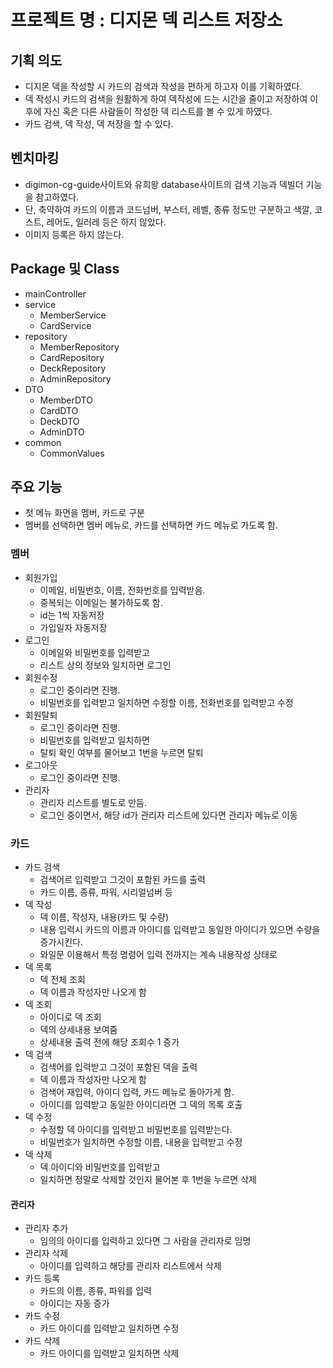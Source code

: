 # 프로젝트 명 : 디지몬 덱 리스트 저장소

## 기획 의도 
- 디지몬 덱을 작성할 시 카드의 검색과 작성을 편하게 하고자 이를 기획하였다.
- 덱 작성시 카드의 검색을 원활하게 하여 덱작성에 드는 시간을 줄이고 저장하여 이후에 자신 혹은 다른 사람들이 작성한 덱 리스트를 볼 수 있게 하였다.
- 카드 검색, 덱 작성, 덱 저장을 할 수 있다.

## 벤치마킹 
- digimon-cg-guide사이트와 유희왕 database사이트의 검색 기능과 덱빌더 기능을 참고하였다.
- 단, 축약하여 카드의 이름과 코드넘버, 부스터, 레벨, 종류 정도만 구분하고 색깔, 코스트, 레어도, 일러레 등은 하지 않았다.
- 이미지 등록은 하지 않는다.

## Package 및 Class
- mainController
- service
    - MemberService
    - CardService
- repository
    - MemberRepository
    - CardRepository
    - DeckRepository
    - AdminRepository
- DTO
    - MemberDTO
    - CardDTO
    - DeckDTO
    - AdminDTO
- common
    - CommonValues

## 주요 기능 
- 첫 메뉴 화면을 멤버, 카드로 구분
- 멤버를 선택하면 멤버 메뉴로, 카드를 선택하면 카드 메뉴로 가도록 함.

### 멤버
- 회원가입
    - 이메일, 비밀번호, 이름, 전화번호를 입력받음.
    - 중복되는 이메일는 불가하도록 함.
    - id는 1씩 자동저장
    - 가입일자 자동저장
- 로그인
    - 이메일와 비밀번호를 입력받고
    - 리스트 상의 정보와 일치하면 로그인
- 회원수정
    - 로그인 중이라면 진행.
    - 비밀번호를 입력받고 일치하면 수정할 이름, 전화번호를 입력받고 수정
- 회원탈퇴
    - 로그인 중이라면 진행.
    - 비밀번호를 입력받고 일치하면
    - 탈퇴 확인 여부를 물어보고 1번을 누르면 탈퇴
- 로그아웃
    - 로그인 중이라면 진행.
- 관리자
    - 관리자 리스트를 별도로 만듬.
    - 로그인 중이면서, 해당 id가 관리자 리스트에 있다면 관리자 메뉴로 이동

### 카드
 - 카드 검색
    - 검색어르 입력받고 그것이 포함된 카드를 출력
    - 카드 이름, 종류, 파워, 시리얼넘버 등
 - 덱 작성
    - 덱 이름, 작성자, 내용(카드 및 수량)
    - 내용 입력시 카드의 이름과 아이디를 입력받고 동일한 아이디가 있으면 수량을 증가시킨다.
    - 와일문 이용해서 특정 명령어 입력 전까지는 계속 내용작성 상태로
 - 덱 목록
    - 덱 전체 조회
    - 덱 이름과 작성자만 나오게 함
 - 덱 조회
    - 아이디로 덱 조회
    - 덱의 상세내용 보여줌
    - 상세내용 출력 전에 해당 조회수 1 증가
 - 덱 검색
    - 검색어를 입력받고 그것이 포함된 덱을 출력
    - 덱 이름과 작성자만 나오게 함
    - 검색어 재입력, 아이디 입력, 카드 메뉴로 돌아가게 함.
    - 아이디를 입력받고 동일한 아이디라면 그 덱의 목록 호출
 - 덱 수정
    - 수정할 덱 아이디를 입력받고 비밀번호를 입력받는다.
    - 비밀번호가 일치하면 수정할 이름, 내용을 입력받고 수정
 - 덱 삭제
    - 덱 아이디와 비밀번호를 입력받고
    - 일치하면 정말로 삭제할 것인지 물어본 후 1번을 누르면 삭제
  
#### 관리자
 - 관리자 추가
    - 임의의 아이디를 입력하고 있다면 그 사람을 관리자로 임명
 - 관리자 삭제
    - 아이디를 입력하고 해당를 관리자 리스트에서 삭제
 - 카드 등록
    - 카드의 이름, 종류, 파워를 입력
    - 아이디는 자동 증가
 - 카드 수정
    - 카드 아이디를 입력받고 일치하면 수정
 - 카드 삭제
    - 카드 아이디를 입력받고 일치하면 삭제
